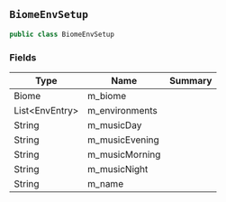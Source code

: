 ## `BiomeEnvSetup`

```csharp
public class BiomeEnvSetup

```

### Fields

| Type | Name | Summary | 
| --- | --- | --- | 
| Biome | m_biome |  | 
| List&lt;EnvEntry&gt; | m_environments |  | 
| String | m_musicDay |  | 
| String | m_musicEvening |  | 
| String | m_musicMorning |  | 
| String | m_musicNight |  | 
| String | m_name |  | 



